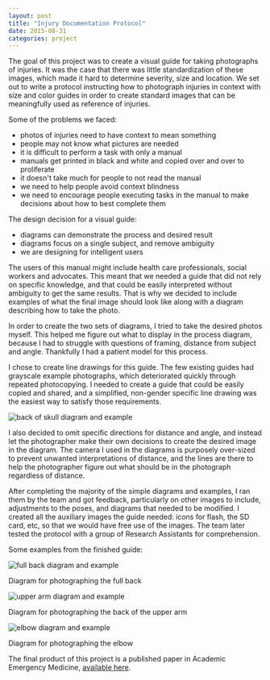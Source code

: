 ```yaml
---
layout: post
title: "Injury Documentation Protocol"
date: 2015-08-31
categories: project
---
```


The goal of this project was to create a visual guide for taking photographs of injuries. It was the case that there was little standardization of these images, which made it hard to determine severity, size and location. We set out to write a protocol instructing how to photograph injuries in context with size and color guides in order to create standard images that can be meaningfully used as reference of injuries.

Some of the problems we faced:
- photos of injuries need to have context to mean something
- people may not know what pictures are needed
- it is difficult to perform a task with only a manual
- manuals get printed in black and white and copied over and over to proliferate
- it doesn't take much for people to not read the manual
- we need to help people avoid context blindness
- we need to encourage people executing tasks in the manual to make decisions about how to best complete them

The design decision for a visual guide:
- diagrams can demonstrate the process and desired result
- diagrams focus on a single subject, and remove ambiguity
- we are designing for intelligent users

The users of this manual might include health care professionals, social workers and advocates. This meant that we needed a guide that did not rely on specific knowledge, and that could be easily interpreted without ambiguity to get the same results. That is why we decided to include examples of what the final image should look like along with a diagram describing how to take the photo.

In order to create the two sets of diagrams, I tried to take the desired photos myself. This helped me figure out what to display in the process diagram, because I had to struggle with questions of framing, distance from subject and angle. Thankfully I had a patient model for this process.

I chose to create line drawings for this guide. The few existing guides had grayscale example photographs, which deteriorated quickly through repeated photocopying. I needed to create a guide that could be easily copied and shared, and a simplified, non-gender specific line drawing was the easiest way to satisfy those requirements.

<img style="max-width:90%;height:auto"
 src="/assets/photo_protocol/skull_back_FullDiagram.png"
 title="back of skull diagram and example">

 I also decided to omit specific directions for distance and angle, and instead let the photographer make their own decisions to create the desired image in the diagram. The camera I used in the diagrams is purposely over-sized to prevent unwanted interpretations of distance, and the lines are there to help the photographer figure out what should be in the photograph regardless of distance.

After completing the majority of the simple diagrams and examples, I ran them by the team and got feedback, particularly on other images to include, adjustments to the poses, and diagrams that needed to be modified. I created all the auxiliary images the guide needed: icons for flash, the SD card, etc, so that we would have free use of the images. The team later tested the protocol with a group of Research Assistants for comprehension.

Some examples from the finished guide:

<img style="max-width:90%;height:auto"
src="/assets/photo_protocol/arm_back_FullDiagram.png"
title="full back diagram and example">

Diagram for photographing the full back

<img style="max-width:90%;height:auto"
src="/assets/photo_protocol/arm_back_Detail_Upper.png"
title="upper arm diagram and example">

Diagram for photographing the back of the upper arm

<img style="max-width:90%;height:auto"
src="/assets/photo_protocol/elbow_FullDiagram_NEW.png"
title="elbow diagram and example">

Diagram for photographing the elbow

The final product of this project is a published paper in Academic Emergency Medicine, [available here](http://nyceac.com/wp-content/uploads/2012/02/Photography-Protocol-Bloemen-Rosen-et.-al..pdf).

